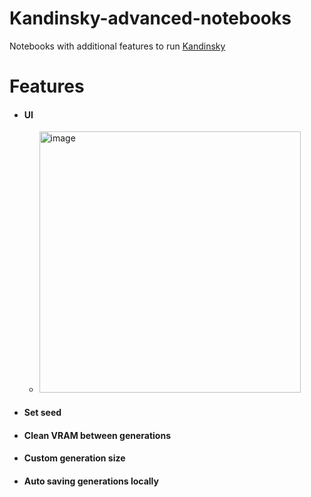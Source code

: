# Kandinsky-advanced-notebooks
Notebooks with additional features to run [Kandinsky](https://github.com/ai-forever/Kandinsky-2)

# Features
- #### UI
   - <img width="418" alt="image" src="https://user-images.githubusercontent.com/15163043/230788062-e36a0256-7d65-4b02-88bf-92b86c85490a.png">
- #### Set seed
- #### Clean VRAM between generations
- #### Custom generation size
- #### Auto saving generations locally
